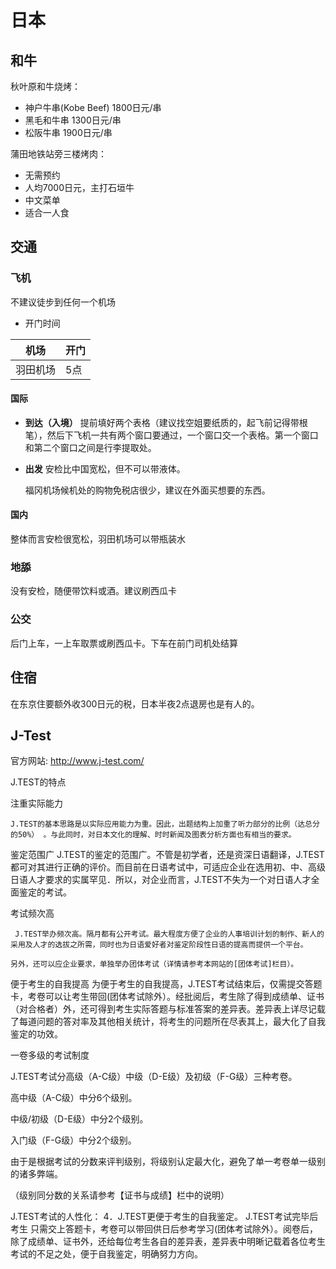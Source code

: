 # 日本

## 和牛
秋叶原和牛烧烤：
- 神户牛串(Kobe Beef) 1800日元/串
- 黑毛和牛串 1300日元/串
- 松阪牛串 1900日元/串

蒲田地铁站旁三楼烤肉：
- 无需预约
- 人均7000日元，主打石垣牛
- 中文菜单
- 适合一人食

## 交通
### 飞机
不建议徒步到任何一个机场

- 开门时间

| 机场 | 开门  |
| -- |-----|
| 羽田机场 | 5点  |

#### 国际
- **到达（入境）**
  提前填好两个表格（建议找空姐要纸质的，起飞前记得带根笔），然后下飞机一共有两个窗口要通过，一个窗口交一个表格。第一个窗口和第二个窗口之间是行李提取处。

- **出发**
  安检比中国宽松，但不可以带液体。

  福冈机场候机处的购物免税店很少，建议在外面买想要的东西。

#### 国内
  整体而言安检很宽松，羽田机场可以带瓶装水

### 地舔
没有安检，随便带饮料或酒。建议刷西瓜卡

### 公交
后门上车，一上车取票或刷西瓜卡。下车在前门司机处结算

## 住宿
在东京住要额外收300日元的税，日本半夜2点退房也是有人的。

## J-Test
官方网站: http://www.j-test.com/

J.TEST的特点

注重实际能力

    J.TEST的基本思路是以实际应用能力为重。因此，出题结构上加重了听力部分的比例（达总分的50%） 。与此同时，对日本文化的理解、时时新闻及图表分析方面也有相当的要求。

鉴定范围广
    J.TEST的鉴定的范围广。不管是初学者，还是资深日语翻译，J.TEST都可对其进行正确的评价。而目前在日语考试中，可适应企业在选用初、中、高级日语人才要求的实属罕见．所以，对企业而言，J.TEST不失为一个对日语人才全面鉴定的考试。

考试频次高

     J.TEST举办频次高。隔月都有公开考试。最大程度方便了企业的人事培训计划的制作、新人的采用及人才的选拔之所需，同时也为日语爱好者对鉴定阶段性日语的提高而提供一个平台。

    另外，还可以应企业要求，单独举办团体考试（详情请参考本网站的[团体考试]栏目）。


便于考生的自我提高
    为便于考生的自我提高，J.TEST考试结束后，仅需提交答题卡，考卷可以让考生带回(团体考试除外）。经批阅后，考生除了得到成绩单、证书（对合格者）外，还可得到考生实际答题与标准答案的差异表。差异表上详尽记载了每道问题的答对率及其他相关统计，将考生的问题所在尽表其上，最大化了自我鉴定的功效。

一卷多级的考试制度

  J.TEST考试分高级（A-C级）中级（D-E级）及初级（F-G级）三种考卷。

 高中级（A-C级）中分6个级别。

 中级/初级（D-E级）中分2个级别。

 入门级（F-G级）中分2个级别。

  由于是根据考试的分数来评判级别，将级别认定最大化，避免了单一考卷单一级别的诸多弊端。

  （级别同分数的关系请参考【证书与成绩】栏中的说明）

J.TEST考试的人性化：
    4．J.TEST更便于考生的自我鉴定。
    J.TEST考试完毕后考生 只需交上答题卡，考卷可以带回供日后参考学习(团体考试除外）。阅卷后，除了成绩单、证书外，还给每位考生各自的差异表，差异表中明晰记载着各位考生考试的不足之处，便于自我鉴定，明确努力方向。






